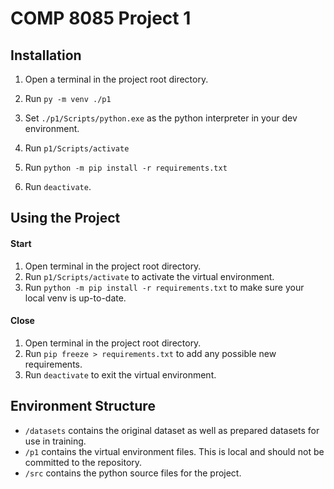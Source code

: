 # COMP 8085 Project 1

## Installation

1. Open a terminal in the project root directory.

2. Run `py -m venv ./p1`

3. Set `./p1/Scripts/python.exe` as the python interpreter in your dev environment.

4. Run `p1/Scripts/activate`

5. Run `python -m pip install -r requirements.txt`

6. Run `deactivate`.

## Using the Project

#### Start

1. Open terminal in the project root directory.
2. Run `p1/Scripts/activate` to activate the virtual environment.
3. Run `python -m pip install -r requirements.txt` to make sure your local venv is up-to-date.

#### Close

1. Open terminal in the project root directory.
2. Run `pip freeze > requirements.txt` to add any possible new requirements.
3. Run `deactivate` to exit the virtual environment.

## Environment Structure

- `/datasets` contains the original dataset as well as prepared datasets for use in training.
- `/p1` contains the virtual environment files. This is local and should not be committed to the repository.
- `/src` contains the python source files for the project.
